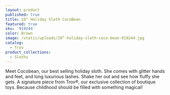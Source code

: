 ```yaml
---
layout: product
published: true
title: 19" Holiday Sloth CocoBean
featured: true
sku: '919244'
color: Brown
image: /static/uploads/19”-holiday-sloth-coco-bean-919244.jpg
catalog:
  - Trov
product_collections:
  - Sloths
---
```

Meet Cocobean, our best selling holiday sloth. She comes with glitter hands and feet, and long luxurious lashes. Shake her out and see how fluffy she gets. A signature piece from Trov®, our exclusive collection of boutique toys. Because childhood should be filled with something magical!
